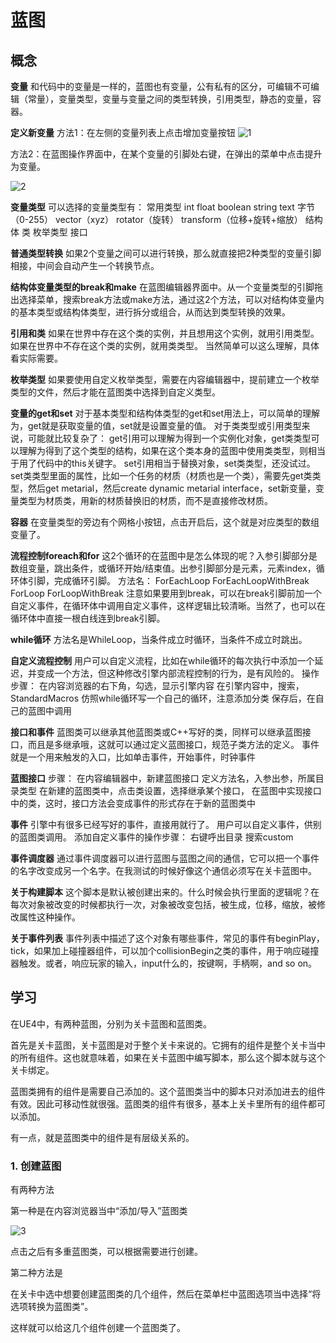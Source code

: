 # 蓝图

## 概念

**变量**
和代码中的变量是一样的，蓝图也有变量，公有私有的区分，可编辑不可编辑（常量），变量类型，变量与变量之间的类型转换，引用类型，静态的变量，容器。

**定义新变量**
方法1：在左侧的变量列表上点击增加变量按钮
![1](F:\MyNotes\UE4\蓝图\1.png)



方法2：在蓝图操作界面中，在某个变量的引脚处右键，在弹出的菜单中点击提升为变量。

![2](F:\MyNotes\UE4\蓝图\2.png)





**变量类型**
可以选择的变量类型有：
常用类型
int
float
boolean
string
text
字节（0-255）
vector（xyz）
rotator（旋转）
transform（位移+旋转+缩放）
结构体
类
枚举类型
接口

**普通类型转换**
如果2个变量之间可以进行转换，那么就直接把2种类型的变量引脚相接，中间会自动产生一个转换节点。

**结构体变量类型的break和make**
在蓝图编辑器界面中。从一个变量类型的引脚拖出选择菜单，搜索break方法或make方法，通过这2个方法，可以对结构体变量内的基本类型或结构体类型，进行拆分或组合，从而达到类型转换的效果。

**引用和类**
如果在世界中存在这个类的实例，并且想用这个实例，就用引用类型。
如果在世界中不存在这个类的实例，就用类类型。
当然简单可以这么理解，具体看实际需要。

**枚举类型**
如果要使用自定义枚举类型，需要在内容编辑器中，提前建立一个枚举类型的文件，然后才能在蓝图类中选择到自定义类型。

**变量的get和set**
对于基本类型和结构体类型的get和set用法上，可以简单的理解为，get就是获取变量的值，set就是设置变量的值。
对于类类型或引用类型来说，可能就比较复杂了：
get引用可以理解为得到一个实例化对象，get类类型可以理解为得到了这个类型的结构，如果在这个类本身的蓝图中使用类类型，则相当于用了代码中的this关键字。
set引用相当于替换对象，set类类型，还没试过。set类类型里面的属性，比如一个任务的材质（材质也是一个类），需要先get类类型，然后get metarial，然后create dynamic metarial interface，set新变量，变量类型为材质类，用新的材质替换旧的材质，而不是直接修改材质。

**容器**
在变量类型的旁边有个网格小按钮，点击开启后，这个就是对应类型的数组变量了。

**流程控制foreach和for**
这2个循环的在蓝图中是怎么体现的呢？入参引脚部分是数组变量，跳出条件，或循环开始/结束值。出参引脚部分是元素，元素index，循环体引脚，完成循环引脚。
方法名：
ForEachLoop
ForEachLoopWithBreak
ForLoop
ForLoopWithBreak
注意如果要用到break，可以在break引脚前加一个自定义事件，在循环体中调用自定义事件，这样逻辑比较清晰。当然了，也可以在循环体中直接一根白线连到break引脚。

**while循环**
方法名是WhileLoop，当条件成立时循环，当条件不成立时跳出。

**自定义流程控制**
用户可以自定义流程，比如在while循环的每次执行中添加一个延迟，并变成一个方法，但这种修改引擎内部流程控制的行为，是有风险的。
操作步骤：
在内容浏览器的右下角，勾选，显示引擎内容
在引擎内容中，搜索，StandardMacros
仿照while循环写一个自己的循环，注意添加分类
保存后，在自己的蓝图中调用

**接口和事件**
蓝图类可以继承其他蓝图类或C++写好的类，同样可以继承蓝图接口，而且是多继承哦，这就可以通过定义蓝图接口，规范子类方法的定义。
事件就是一个用来触发的入口，比如单击事件，开始事件，时钟事件

**蓝图接口**
步骤：
在内容编辑器中，新建蓝图接口
定义方法名，入参出参，所属目录类型
在新建的蓝图类中，点击类设置，选择继承某个接口，
在蓝图中实现接口中的类，这时，接口方法会变成事件的形式存在于新的蓝图类中

**事件**
引擎中有很多已经写好的事件，直接用就行了。
用户可以自定义事件，供别的蓝图类调用。
添加自定义事件的操作步骤：
右键呼出目录
搜索custom

**事件调度器**
通过事件调度器可以进行蓝图与蓝图之间的通信，它可以把一个事件的名字改变成另一个名字。在我测试的时候好像这个通信必须写在关卡蓝图中。

**关于构建脚本**
这个脚本是默认被创建出来的。什么时候会执行里面的逻辑呢？在每次对象被改变的时候都执行一次，对象被改变包括，被生成，位移，缩放，被修改属性这种操作。

**关于事件列表**
事件列表中描述了这个对象有哪些事件，常见的事件有beginPlay，tick，如果加上碰撞器组件，可以加个collisionBegin之类的事件，用于响应碰撞器触发。或者，响应玩家的输入，input什么的，按键啊，手柄啊，and so on。

## 学习

在UE4中，有两种蓝图，分别为关卡蓝图和蓝图类。

首先是关卡蓝图，关卡蓝图是对于整个关卡来说的。它拥有的组件是整个关卡当中的所有组件。这也就意味着，如果在关卡蓝图中编写脚本，那么这个脚本就与这个关卡绑定。

蓝图类拥有的组件是需要自己添加的。这个蓝图类当中的脚本只对添加进去的组件有效。因此可移动性就很强。蓝图类的组件有很多，基本上关卡里所有的组件都可以添加。

有一点，就是蓝图类中的组件是有层级关系的。



### 1. 创建蓝图

有两种方法

第一种是在内容浏览器当中“添加/导入”蓝图类

![3](F:\MyNotes\UE4\蓝图\3.png)

点击之后有多重蓝图类，可以根据需要进行创建。



第二种方法是

在关卡中选中想要创建蓝图类的几个组件，然后在菜单栏中蓝图选项当中选择“将选项转换为蓝图类”。

这样就可以给这几个组件创建一个蓝图类了。

